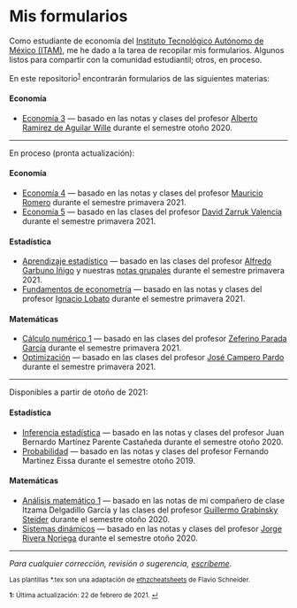 # Mis formularios

Como estudiante de economía del [Instituto Tecnológico Autónomo de México (ITAM)](https://www.itam.mx/), me he dado a la tarea de recopilar mis formularios. Algunos listos para compartir con la comunidad estudiantil; otros, en proceso.

En este repositorio<sup id="a1">[1](#f1)</sup> encontrarán formularios de las siguientes materias:

#### Economía

* [Economía 3](Economía%203/Economía%203.pdf) — basado en las notas y clases del profesor [Alberto Ramirez de Aguilar Wille](https://economics.sas.upenn.edu/people/alberto-ramirez-de-aguilar-wille) durante el semestre otoño 2020.

---

En proceso (pronta actualización):

#### Economía

* [Economía 4](Economía%204/Economía%204.pdf) — basado en las notas y clases del profesor [Mauricio Romero](https://mauricio-romero.com/) durante el semestre primavera 2021.
* [Economía 5](Economía%205/Economía%205.pdf) — basado en las clases del profesor [David Zarruk Valencia](http://www.davidzarruk.com/) durante el semestre primavera 2021.

#### Estadística

* [Aprendizaje estadístico](Aprendizaje%20estadístico/Aprendizaje%20estadístico.pdf) — basado en las clases del profesor [Alfredo Garbuno Íñigo](https://agarbuno.github.io/) y nuestras [notas grupales](https://github.com/agarbuno/aprendizaje-estadistico) durante el semestre primavera 2021.
* [Fundamentos de econometría](Fundamentos%20de%20econometría/Fundamentos%20de%20econometría.pdf) — basado en las notas y clases del profesor [Ignacio Lobato](https://sites.google.com/site/ignacionlobato/) durante el semestre primavera 2021.

#### Matemáticas

* [Cálculo numérico 1](Cálculo%20numérico%201/Cálculo%20numérico%201.pdf) — basado en las clases del profesor [Zeferino Parada García](https://facultad.itam.mx/facultad/10933-zeferino-parada-garcia) durante el semestre primavera 2021.
* [Optimización](Optimización/Optimización.pdf) — basado en las clases del profesor [José Campero Pardo](https://facultad.itam.mx/es/facultad/3744-jose-campero-pardo) durante el semestre primavera 2021.

---

Disponibles a partir de otoño de 2021:

#### Estadística

* [Inferencia estadística](Inferencia%20estadística/Inferencia%20estadística.pdf) — basado en las notas y clases del profesor Juan Bernardo Martínez Parente Castañeda durante el semestre otoño 2020.
* [Probabilidad](Probabilidad/Probabilidad.pdf) — basado en las notas y clases del profesor Fernando Martinez Eissa durante el semestre otoño 2019.

#### Matemáticas

* [Análisis matemático 1](Análisis%20matemático%201/Análisis%20matemático%201.pdf) — basado en las notas de mi compañero de clase Itzama Delgadillo García y las clases del profesor [Guillermo Grabinsky Steider](https://facultad.itam.mx/facultad/10218-guillermo-grabinsky-steider) durante el semestre otoño 2020.
* [Sistemas dinámicos](Sistemas%20dinámicos/Sistemas%20dinámicos.pdf) — basado en las notas y clases del profesor [Jorge Rivera Noriega](https://facultad.itam.mx/facultad/175296-jorge-rivera-noriega) durante el semestre otoño 2020.

---

_Para cualquier corrección, revisión o sugerencia, [escríbeme](mailto:carloselezamaj@gmail.com?subject=[GitHub]%20Formularios%20ITAM)._

<sub>Las plantillas *.tex son una adaptación de [ethzcheatsheets](https://github.com/flavioschneider/ethzcheatsheets) de Flavio Schneider.</sub>

<sub><b id="f1">1:</b> Última actualización: 22 de febrero de 2021. [↵](#a1)</sub>
